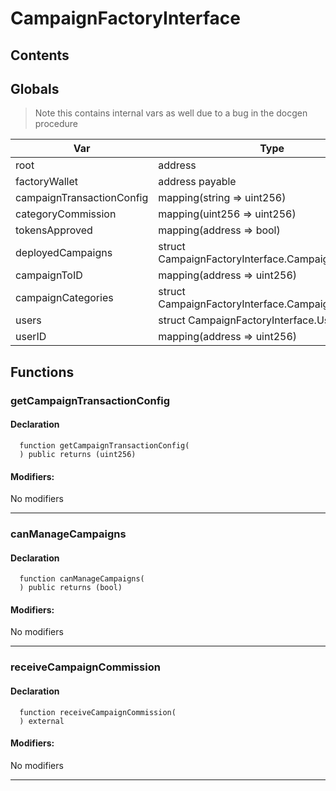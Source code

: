 # CampaignFactoryInterface





## Contents
<!-- START doctoc -->
<!-- END doctoc -->

## Globals

> Note this contains internal vars as well due to a bug in the docgen procedure

| Var | Type |
| --- | --- |
| root | address |
| factoryWallet | address payable |
| campaignTransactionConfig | mapping(string => uint256) |
| categoryCommission | mapping(uint256 => uint256) |
| tokensApproved | mapping(address => bool) |
| deployedCampaigns | struct CampaignFactoryInterface.CampaignInfo[] |
| campaignToID | mapping(address => uint256) |
| campaignCategories | struct CampaignFactoryInterface.CampaignCategory[] |
| users | struct CampaignFactoryInterface.User[] |
| userID | mapping(address => uint256) |



## Functions

### getCampaignTransactionConfig


#### Declaration
```solidity
  function getCampaignTransactionConfig(
  ) public returns (uint256)
```

#### Modifiers:
No modifiers


---  
### canManageCampaigns


#### Declaration
```solidity
  function canManageCampaigns(
  ) public returns (bool)
```

#### Modifiers:
No modifiers


---  
### receiveCampaignCommission


#### Declaration
```solidity
  function receiveCampaignCommission(
  ) external
```

#### Modifiers:
No modifiers


---  


